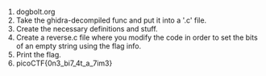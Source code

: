 1. dogbolt.org
2. Take the ghidra-decompiled func and put it into a '.c' file.
3. Create the necessary definitions and stuff.
4. Create a reverse.c file where you modify the code in order to set the bits of an empty string using the flag info.
5. Print the flag.
6. picoCTF{0n3_bi7_4t_a_7im3}